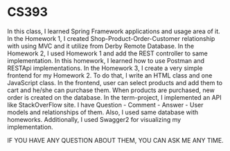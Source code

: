 # CS393

In this class, I learned Spring Framework applications and usage area of it. 
In the Homework 1, I created Shop-Product-Order-Customer relationship with using MVC and it utilize from Derby Remote Database.
In the Homework 2, I used Homework 1 and add the REST controller to same implementation. In this homework, I learned how to use Postman and RESTApi implementations.
In the Homework 3, I create a very simple frontend for my Homework 2. To do that, I write an HTML class and one JavaScript class. In the frontend, user can select products and add them to cart and he/she can purchase them. When products are purchased, new order is created on the database.
In the term-project, I implemented an API like StackOverFlow site. I have Question - Comment - Answer - User models and relationships of them. Also, I used same database with homeworks. Additionally, I used Swagger2 for visualizing my implementation.

IF YOU HAVE ANY QUESTION ABOUT THEM, YOU CAN ASK ME ANY TIME.
